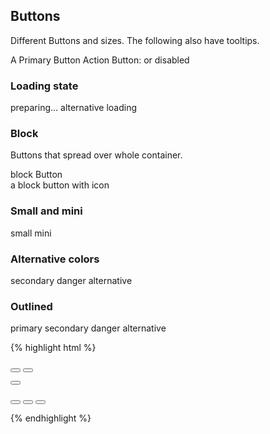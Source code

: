 
## Buttons

Different Buttons and sizes. The following also have tooltips.

<span class="button" data-tooltip title="Tooltip on a block element">A Primary Button</span>
Action Button: <span class="button action"><i
    class="icon-ellipsis-vert"></i></span> or
    <span data-tooltip title="A Tooltip that is visible on a block element. Long tooltips must break."
         class="button disabled">disabled</span>

### Loading state

<span class="button loading">preparing...</span>
<span class="button small loading secondary">alternative loading</span>

### Block

Buttons that spread over whole container.

<p>
    <span class="button block">block Button</span>
    <br>
    <span class="button block"><i class="icon-arrows-cw"></i> a block button with icon</span>
</p>

### Small and mini

<span class="button small">small</span>
<span class="button mini">mini</span>

### Alternative colors

<span class="button secondary">secondary</span>
<span class="button danger">danger</span>
<span class="button alternative">alternative</span>

### Outlined

<span class="button outline">primary</span>
<span class="button secondary outline">secondary</span>
<span class="button danger outline">danger</span>
<span class="button alternative outline">alternative</span>

{% highlight html %}
<!-- Buttons may have different sizes (normal and small) -->
<button class="button"></button>
<button class="button small"></button>

<!-- Buttons may have different states -->
<button class="button loading"></button>

<!-- Buttons may have different functions/colors -->
<button class="button danger"></button>
<button class="button secondary"></button>
<button class="button alternative outline"></button>

{% endhighlight %}
